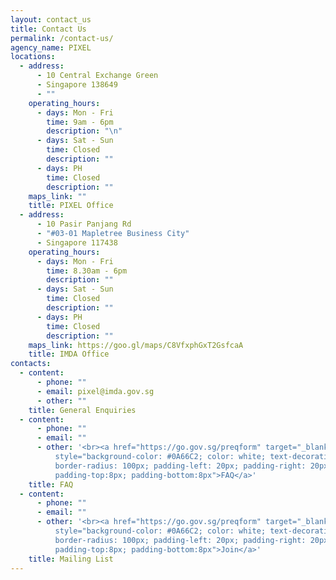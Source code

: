 ```yaml
---
layout: contact_us
title: Contact Us
permalink: /contact-us/
agency_name: PIXEL
locations:
  - address:
      - 10 Central Exchange Green
      - Singapore 138649
      - ""
    operating_hours:
      - days: Mon - Fri
        time: 9am - 6pm
        description: "\n"
      - days: Sat - Sun
        time: Closed
        description: ""
      - days: PH
        time: Closed
        description: ""
    maps_link: ""
    title: PIXEL Office
  - address:
      - 10 Pasir Panjang Rd
      - "#03-01 Mapletree Business City"
      - Singapore 117438
    operating_hours:
      - days: Mon - Fri
        time: 8.30am - 6pm
        description: ""
      - days: Sat - Sun
        time: Closed
        description: ""
      - days: PH
        time: Closed
        description: ""
    maps_link: https://goo.gl/maps/C8VfxphGxT2GsfcaA
    title: IMDA Office
contacts:
  - content:
      - phone: ""
      - email: pixel@imda.gov.sg
      - other: ""
    title: General Enquiries
  - content:
      - phone: ""
      - email: ""
      - other: '<br><a href="https://go.gov.sg/preqform" target="_blank"
          style="background-color: #0A66C2; color: white; text-decoration: none;
          border-radius: 100px; padding-left: 20px; padding-right: 20px;
          padding-top:8px; padding-bottom:8px">FAQ</a>'
    title: FAQ
  - content:
      - phone: ""
      - email: ""
      - other: '<br><a href="https://go.gov.sg/preqform" target="_blank"
          style="background-color: #0A66C2; color: white; text-decoration: none;
          border-radius: 100px; padding-left: 20px; padding-right: 20px;
          padding-top:8px; padding-bottom:8px">Join</a>'
    title: Mailing List
---
```

